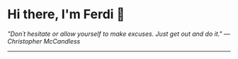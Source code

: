 <h1>Hi there, I'm Ferdi 👋</h1>

<p><em>
  "Don´t hesitate or allow yourself to make excuses. Just get out and do it." — Christopher McCandless
</em></p>

---
